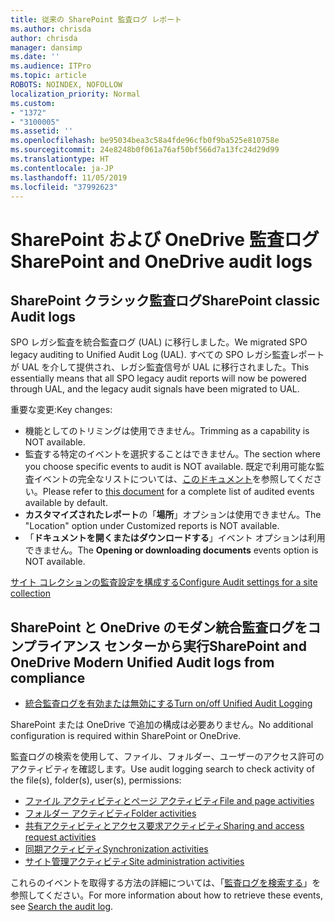 ```yaml
---
title: 従来の SharePoint 監査ログ レポート
ms.author: chrisda
author: chrisda
manager: dansimp
ms.date: ''
ms.audience: ITPro
ms.topic: article
ROBOTS: NOINDEX, NOFOLLOW
localization_priority: Normal
ms.custom:
- "1372"
- "3100005"
ms.assetid: ''
ms.openlocfilehash: be95034bea3c58a4fde96cfb0f9ba525e810758e
ms.sourcegitcommit: 24e8248b0f061a76af50bf566d7a13fc24d29d99
ms.translationtype: HT
ms.contentlocale: ja-JP
ms.lasthandoff: 11/05/2019
ms.locfileid: "37992623"
---
```

# <a name="sharepoint-and-onedrive-audit-logs"></a><span data-ttu-id="8e0e1-102">SharePoint および OneDrive 監査ログ</span><span class="sxs-lookup"><span data-stu-id="8e0e1-102">SharePoint and OneDrive audit logs</span></span>

## <a name="sharepoint-classic-audit-logs"></a><span data-ttu-id="8e0e1-103">SharePoint クラシック監査ログ</span><span class="sxs-lookup"><span data-stu-id="8e0e1-103">SharePoint classic Audit logs</span></span>

<span data-ttu-id="8e0e1-104">SPO レガシ監査を統合監査ログ (UAL) に移行しました。</span><span class="sxs-lookup"><span data-stu-id="8e0e1-104">We migrated SPO legacy auditing to Unified Audit Log (UAL).</span></span> <span data-ttu-id="8e0e1-105">すべての SPO レガシ監査レポートが UAL を介して提供され、レガシ監査信号が UAL に移行されました。</span><span class="sxs-lookup"><span data-stu-id="8e0e1-105">This essentially means that all SPO legacy audit reports will now be powered through UAL, and the legacy audit signals have been migrated to UAL.</span></span>

<span data-ttu-id="8e0e1-106">重要な変更:</span><span class="sxs-lookup"><span data-stu-id="8e0e1-106">Key changes:</span></span>

* <span data-ttu-id="8e0e1-107">機能としてのトリミングは使用できません。</span><span class="sxs-lookup"><span data-stu-id="8e0e1-107">Trimming as a capability is NOT available.</span></span>
* <span data-ttu-id="8e0e1-108">監査する特定のイベントを選択することはできません。</span><span class="sxs-lookup"><span data-stu-id="8e0e1-108">The section where you choose specific events to audit is NOT available.</span></span> <span data-ttu-id="8e0e1-109">既定で利用可能な監査イベントの完全なリストについては、[このドキュメント](https://docs.microsoft.com/office365/securitycompliance/search-the-audit-log-in-security-and-compliance)を参照してください。</span><span class="sxs-lookup"><span data-stu-id="8e0e1-109">Please refer to [this document](https://docs.microsoft.com/office365/securitycompliance/search-the-audit-log-in-security-and-compliance) for a complete list of audited events available by default.</span></span>
* <span data-ttu-id="8e0e1-110">**カスタマイズされたレポート**の「**場所**」オプションは使用できません。</span><span class="sxs-lookup"><span data-stu-id="8e0e1-110">The "Location" option under Customized reports is NOT available.</span></span>
* <span data-ttu-id="8e0e1-111">「**ドキュメントを開くまたはダウンロードする**」イベント オプションは利用できません。</span><span class="sxs-lookup"><span data-stu-id="8e0e1-111">The **Opening or downloading documents** events option is NOT available.</span></span>

[<span data-ttu-id="8e0e1-112">サイト コレクションの監査設定を構成する</span><span class="sxs-lookup"><span data-stu-id="8e0e1-112">Configure Audit settings for a site collection</span></span>](https://support.office.com/article/Configure-audit-settings-for-a-site-collection-A9920C97-38C0-44F2-8BCB-4CF1E2AE22D2)

## <a name="sharepoint-and-onedrive-modern-unified-audit-logs-from-compliance"></a><span data-ttu-id="8e0e1-113">SharePoint と OneDrive のモダン統合監査ログをコンプライアンス センターから実行</span><span class="sxs-lookup"><span data-stu-id="8e0e1-113">SharePoint and OneDrive Modern Unified Audit logs from compliance</span></span>

* [<span data-ttu-id="8e0e1-114">統合監査ログを有効または無効にする</span><span class="sxs-lookup"><span data-stu-id="8e0e1-114">Turn on/off Unified Audit Logging</span></span>](https://docs.microsoft.com/office365/securitycompliance/turn-audit-log-search-on-or-off) 

<span data-ttu-id="8e0e1-115">SharePoint または OneDrive で追加の構成は必要ありません。</span><span class="sxs-lookup"><span data-stu-id="8e0e1-115">No additional configuration is required within SharePoint or OneDrive.</span></span>

<span data-ttu-id="8e0e1-116">監査ログの検索を使用して、ファイル、フォルダー、ユーザーのアクセス許可のアクティビティを確認します。</span><span class="sxs-lookup"><span data-stu-id="8e0e1-116">Use audit logging search to check activity of the file(s), folder(s), user(s), permissions:</span></span>

* [<span data-ttu-id="8e0e1-117">ファイル アクティビティとページ アクティビティ</span><span class="sxs-lookup"><span data-stu-id="8e0e1-117">File and page activities</span></span>](https://docs.microsoft.com/office365/securitycompliance/search-the-audit-log-in-security-and-compliance)
* [<span data-ttu-id="8e0e1-118">フォルダー アクティビティ</span><span class="sxs-lookup"><span data-stu-id="8e0e1-118">Folder activities</span></span>](https://docs.microsoft.com/office365/securitycompliance/search-the-audit-log-in-security-and-compliance#folder-activities)
* [<span data-ttu-id="8e0e1-119">共有アクティビティとアクセス要求アクティビティ</span><span class="sxs-lookup"><span data-stu-id="8e0e1-119">Sharing and access request activities</span></span>](https://docs.microsoft.com/office365/securitycompliance/search-the-audit-log-in-security-and-compliance#sharing-and-access-request-activities)
* [<span data-ttu-id="8e0e1-120">同期アクティビティ</span><span class="sxs-lookup"><span data-stu-id="8e0e1-120">Synchronization activities</span></span>](https://docs.microsoft.com/office365/securitycompliance/search-the-audit-log-in-security-and-compliance#synchronization-activities)
* [<span data-ttu-id="8e0e1-121">サイト管理アクティビティ</span><span class="sxs-lookup"><span data-stu-id="8e0e1-121">Site administration activities</span></span>](https://docs.microsoft.com/office365/securitycompliance/search-the-audit-log-in-security-and-compliance#site-administration-activities)

<span data-ttu-id="8e0e1-122">これらのイベントを取得する方法の詳細については、「[監査ログを検索する](https://docs.microsoft.com/office365/securitycompliance/search-the-audit-log-in-security-and-compliance#search-the-audit-log)」を参照してください。</span><span class="sxs-lookup"><span data-stu-id="8e0e1-122">For more information about how to retrieve these events, see [Search the audit log](https://docs.microsoft.com/office365/securitycompliance/search-the-audit-log-in-security-and-compliance#search-the-audit-log).</span></span>
